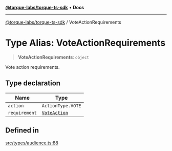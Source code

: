 [**@torque-labs/torque-ts-sdk**](../README.md) • **Docs**

***

[@torque-labs/torque-ts-sdk](../globals.md) / VoteActionRequirements

# Type Alias: VoteActionRequirements

> **VoteActionRequirements**: `object`

Vote action requirements.

## Type declaration

| Name | Type |
| ------ | ------ |
| `action` | `ActionType.VOTE` |
| `requirement` | [`VoteAction`](VoteAction.md) |

## Defined in

[src/types/audience.ts:88](https://github.com/torque-labs/torque-ts-sdk/blob/e34efdf278512e8a58bacdba966e9cd90b1db20a/src/types/audience.ts#L88)
